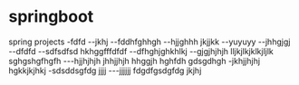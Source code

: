 # springboot
spring projects
-fdfd
--jkhj
--fddhfghhgh
--hjjghhh jkjjkk
--yuyuyy
--jhhgjgj
--dfdfd
--sdfsdfsd hkhggfffdfdf
--dfhghjghkhlkj
--gjgjhjhjh lljkjlkjklkjljlk sghgshgfhgfh
---hjjhjhjh
jhhjjhjh hhggjh hghfdh
gdsgdhgh
-jkhjjhjhj hgkkjkjhkj
-sdsddsgfdg jjjj
---jjjjjj fdgdfgsdgfdg
jkjhj
